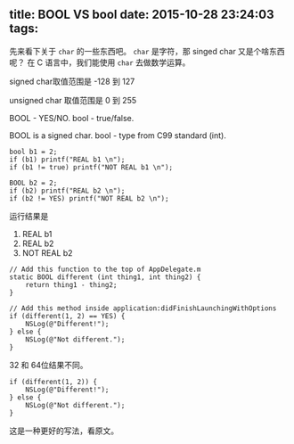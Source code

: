 title: BOOL VS bool
date: 2015-10-28 23:24:03
tags:
---
先来看下关于 `char` 的一些东西吧。
`char` 是字符，那 singed char 又是个啥东西呢？
在 C 语言中，我们能使用 `char` 去做数学运算。

signed char取值范围是 -128 到 127

unsigned char 取值范围是 0 到 255

BOOL - YES/NO. bool - true/false.

BOOL is a signed char. bool - type from C99 standard (int).
```
bool b1 = 2;
if (b1) printf("REAL b1 \n");
if (b1 != true) printf("NOT REAL b1 \n");

BOOL b2 = 2;
if (b2) printf("REAL b2 \n");
if (b2 != YES) printf("NOT REAL b2 \n");
```

运行结果是 
1. REAL b1
2. REAL b2
3. NOT REAL b2

```
// Add this function to the top of AppDelegate.m
static BOOL different (int thing1, int thing2) {
    return thing1 - thing2;
}
 
// Add this method inside application:didFinishLaunchingWithOptions
if (different(1, 2) == YES) {
    NSLog(@"Different!");
} else {
    NSLog(@"Not different.");
}
```
32 和 64位结果不同。
```
if (different(1, 2)) {
    NSLog(@"Different!");
} else {
    NSLog(@"Not different.");
}
```
这是一种更好的写法，看原文。